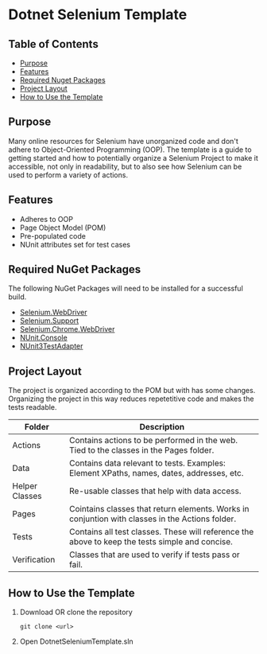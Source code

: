 # Dotnet Selenium Template

## Table of Contents
* [Purpose](#)
* [Features](#features)
* [Required Nuget Packages](#required-nuget-packages)
* [Project Layout](#project-layout)
* [How to Use the Template](#how-to-use-the-template)


## Purpose
Many online resources for Selenium have unorganized code and don't adhere to Object-Oriented Programming (OOP). The template is a guide to getting started and how to potentially organize a Selenium Project to make it accessible, not only in readability, but to also see how Selenium can be used to perform a variety of actions. 

## Features
  - Adheres to OOP
  - Page Object Model (POM)
  - Pre-populated code
  - NUnit attributes set for test cases


## Required NuGet Packages
The following NuGet Packages will need to be installed for a successful build. 

* [Selenium.WebDriver](https://www.nuget.org/packages/Selenium.WebDriver/)
* [Selenium.Support](https://www.nuget.org/packages/Selenium.Support/3.141.0/)
* [Selenium.Chrome.WebDriver](https://www.nuget.org/packages/Selenium.Chrome.WebDriver/2.45.0/)
* [NUnit.Console](https://www.nuget.org/packages/NUnit.Console/3.10.0/)
* [NUnit3TestAdapter](https://www.nuget.org/packages/NUnit3TestAdapter/3.13.0/)


## Project Layout
The project is organized according to the POM but with has some changes. Organizing the project in this way reduces repetetitive code and makes the tests readable. 

| Folder         | Description   
| -------------  |-------------
| Actions        | Contains actions to be performed in the web. Tied to the classes in the Pages folder.
| Data           | Contains data relevant to tests. Examples: Element XPaths, names, dates, addresses, etc.     
| Helper Classes | Re-usable classes that help with data access.
| Pages          | Cointains classes that return elements. Works in conjuntion with classes in the Actions folder.
| Tests          | Contains all test classes. These will reference the above to keep the tests simple and concise. 
|Verification    | Classes that are used to verify if tests pass or fail. 

## How to Use the Template

1. Download OR clone the repository 

      ``git clone <url>``
    
2. Open DotnetSeleniumTemplate.sln 


